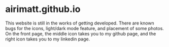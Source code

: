 # airimatt.github.io

This website is still in the works of getting developed.
There are known bugs for the icons, light/dark mode feature, and placement of some photos.
On the front page, the middle icon takes you to my github page, and the right icon takes you to my linkedin page.
